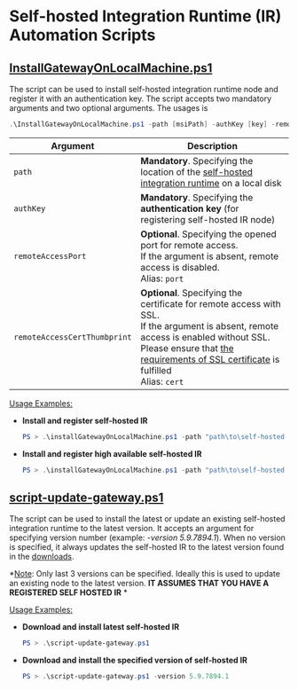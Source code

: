 # Self-hosted Integration Runtime (IR) Automation Scripts

## [InstallGatewayOnLocalMachine.ps1](./InstallGatewayOnLocalMachine.ps1)
The script can be used to install self-hosted integration runtime node and register it with an authentication key. The script accepts two mandatory arguments and two optional arguments. The usages is
```PowerShell
.\InstallGatewayOnLocalMachine.ps1 -path [msiPath] -authKey [key] -remoteAccessPort [port] -remoteAccessCertThumbprint [cert]
```
|Argument|Description|
|-|-|
|`path`|**Mandatory**. Specifying the location of the [self-hosted integration runtime](https://www.microsoft.com/download/details.aspx?id=39717) on a local disk|
|`authKey`|**Mandatory**. Specifying the **authentication key** (for registering self-hosted IR node)|
|`remoteAccessPort`|**Optional**. Specifying the opened port for remote access.<br/>If the argument is absent, remote access is disabled.<br/>Alias: `port`|
|`remoteAccessCertThumbprint`|**Optional**. Specifying the certificate for remote access with SSL.<br/>If the argument is absent, remote access is enabled without SSL.<br/>Please ensure that [the requirements of SSL certificate](https://docs.microsoft.com/en-us/azure/data-factory/create-self-hosted-integration-runtime?tabs=data-factory#tlsssl-certificate-requirements) is fulfilled<br/>Alias: `cert`|

<u>Usage Examples:</u>
* **Install and register self-hosted IR**
  ```PowerShell
  PS > .\installGatewayOnLocalMachine.ps1 -path "path\to\self-hosted IR\installer\IntegrationRuntime_5.x.x.x.msi" -authKey "IR@ddf0c003-1663-47e9-841e-ece9e7015ea4@xxx@ServiceEndpoint=xxx@xxx"
  ```
* **Install and register high available self-hosted IR**
  ```PowerShell
  PS > .\installGatewayOnLocalMachine.ps1 -path "path\to\self-hosted IR\installer\IntegrationRuntime_5.x.x.x.msi" -authKey "IR@ddf0c003-1663-47e9-841e-ece9e7015ea4@xxx@ServiceEndpoint=xxx@xxx" -port 8060 -cert "xxxx"
  ```


## [script-update-gateway.ps1](./script-update-gateway.ps1)
The script can be used to install the latest or update an existing self-hosted integration runtime to the latest version. It accepts an argument for specifying version number (example: *-version 5.9.7894.1*). When no version is specified, it always updates the self-hosted IR to the latest version found in the [downloads](https://www.microsoft.com/download/details.aspx?id=39717).
   
*<u>Note</u>: Only last 3 versions can be specified. Ideally this is used to update an existing node to the latest version. **IT ASSUMES THAT YOU HAVE A REGISTERED SELF HOSTED IR** *

<u>Usage Examples:</u>

* **Download and install latest self-hosted IR**
  ```PowerShell
  PS > .\script-update-gateway.ps1
  ```

* **Download and install the specified version of self-hosted IR**
  ```PowerShell
  PS > .\script-update-gateway.ps1 -version 5.9.7894.1
  ```


